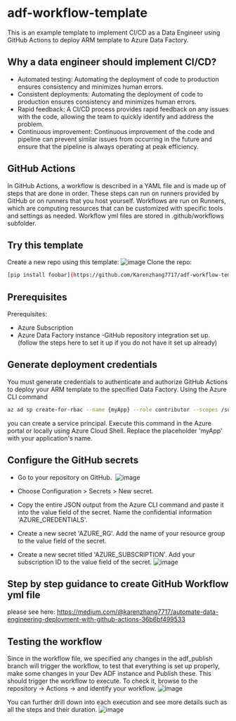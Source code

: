 # adf-workflow-template
This is an example template to implement CI/CD as a Data Engineer using GitHub Actions to deploy ARM template to Azure Data Factory.

## Why a data engineer should implement CI/CD?
- Automated testing: Automating the deployment of code to production ensures consistency and minimizes human errors.
- Consistent deployments: Automating the deployment of code to production ensures consistency and minimizes human errors.
- Rapid feedback: A CI/CD process provides rapid feedback on any issues with the code, allowing the team to quickly identify and address the problem.
- Continuous improvement: Continuous improvement of the code and pipeline can prevent similar issues from occurring in the future and ensure that the pipeline is always operating at peak efficiency.

## GitHub Actions
In GitHub Actions, a workflow is described in a YAML file and is made up of steps that are done in order. These steps can run on runners provided by GitHub or on runners that you host yourself. Workflows are run on Runners, which are computing resources that can be customized with specific tools and settings as needed. Workflow yml files are stored in .github/workflows subfolder.

## Try this template
Create a new repo using this template:
![image](https://github.com/Karenzhang7717/adf-workflow-template/assets/64809520/9b50c415-4056-4fe1-8fd2-89739702082c)
Clone the repo:
```bash
[pip install foobar](https://github.com/Karenzhang7717/adf-workflow-template.git)
```
## Prerequisites
Prerequisites:
- Azure Subscription
- Azure Data Factory instance
-GitHub repository integration set up. (follow the steps here to set it up if you do not have it set up already)

## Generate deployment credentials
You must generate credentials to authenticate and authorize GitHub Actions to deploy your ARM template to the specified Data Factory. Using the Azure CLI command 

```bash
az ad sp create-for-rbac --name {myApp} --role contributor --scopes /subscriptions/{subscription- id}/resourceGroups/{MyResourceGroup} --sdk-auth 
```

you can create a service principal. Execute this command in the Azure portal or locally using Azure Cloud Shell. Replace the placeholder 'myApp' with your application's name.

## Configure the GitHub secrets

- Go to your repository on GitHub. 
![image](https://github.com/Karenzhang7717/adf-workflow-template/assets/64809520/10008c86-b59e-4b1b-bbcb-50dbf2bd6242)

- Choose Configuration > Secrets > New secret. 
- Copy the entire JSON output from the Azure CLI command and paste it into the value field of the secret. Name the confidential information 'AZURE_CREDENTIALS'. 
- Create a new secret 'AZURE_RG'. Add the name of your resource group to the value field of the secret. 
- Create a new secret titled 'AZURE_SUBSCRIPTION'. Add your subscription ID to the value field of the secret.
![image](https://github.com/Karenzhang7717/adf-workflow-template/assets/64809520/d1407ef3-fbb6-423f-897e-e0ac3e91fbcc)

## Step by step guidance to create GitHub Workflow yml file
please see here: https://medium.com/@karenzhang7717/automate-data-engineering-deployment-with-github-actions-36b6bf499533

## Testing the workflow
Since in the workflow file, we specified any changes in the adf_publish branch will trigger the workflow, to test that everything is set up properly, make some changes in your Dev ADF instance and Publish these. This should trigger the workflow to execute.
To check it, browse to the repository -> Actions -> and identify your workflow.
![image](https://github.com/Karenzhang7717/adf-workflow-template/assets/64809520/e8407505-6d5a-4d77-b10e-719f99341e1a)

You can further drill down into each execution and see more details such as all the steps and their duration.
![image](https://github.com/Karenzhang7717/adf-workflow-template/assets/64809520/e192b679-9c1b-4cda-bc8f-6be4d6c3c3a9)



